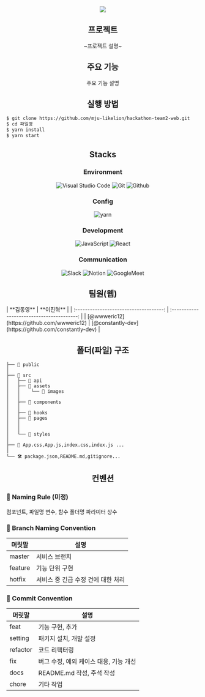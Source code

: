 <div align=center>
	<img src="https://capsule-render.vercel.app/api?type=waving&color=B4EEB4&height=200&section=header&text=team2-web🐲%20&fontSize=50" />	
</div>

<div align=center>
  <h2>프로젝트</h2>
  <p>~프로젝트 설명~</p>
</div>

<div align=center>
  <h2>주요 기능</h2>
  <p>주요 기능 설명</p>
</div>

<div align=center>
  <h2>실행 방법</h2>
</div>

```bash
$ git clone https://github.com/mju-likelion/hackathon-team2-web.git
$ cd 파일명
$ yarn install
$ yarn start
```

<div align=center>
  <h2>Stacks</h2>
  
### Environment
![Visual Studio Code](https://img.shields.io/badge/Visual%20Studio%20Code-007ACC?style=for-the-badge&logo=Visual%20Studio%20Code&logoColor=white)
![Git](https://img.shields.io/badge/Git-F05032?style=for-the-badge&logo=Git&logoColor=white)
![Github](https://img.shields.io/badge/GitHub-181717?style=for-the-badge&logo=GitHub&logoColor=white)             

### Config
![yarn](https://img.shields.io/badge/yarn-2C8EBB?style=for-the-badge&logo=yarn&logoColor=white)        

### Development
![JavaScript](https://img.shields.io/badge/JavaScript-F7DF1E?style=for-the-badge&logo=Javascript&logoColor=white)
![React](https://img.shields.io/badge/React-20232A?style=for-the-badge&logo=react&logoColor=61DAFB)

### Communication
![Slack](https://img.shields.io/badge/Slack-4A154B?style=for-the-badge&logo=Slack&logoColor=white)
![Notion](https://img.shields.io/badge/Notion-000000?style=for-the-badge&logo=Notion&logoColor=white)
![GoogleMeet](https://img.shields.io/badge/GoogleMeet-00897B?style=for-the-badge&logo=Google%20Meet&logoColor=white)

</div>

<div align=center>
	<h2>팀원(웹) </h2>
</div>
|               **김동영**               |                 **이진혁**                  |    
| :------------------------------------: | :----------------------------------------: | 
| [@wwweric12](https://github.com/wwweric12) | [@constantly-dev](https://github.com/constantly-dev) | 



<div align=center>
	<h2>폴더(파일) 구조</h2>
</div>

```
├── 📂 public
│
├── 📂 src
│   ├── 📂 api
│   ├── 📂 assets
│   │    └── 📂 images
│   │
│   ├── 📂 components
│   │   
│   ├── 📂 hooks
│   ├── 📂 pages
│   │   
│   │
│   └── 📂 styles
│
├── 📝 App.css,App.js,index.css,index.js ...
│
└── 🛠 package.json,README.md,gitignore...
```


<div align=center>
	<h2>컨벤션</h2>
</div>

### 🤝 Naming Rule (미정)

컴포넌트, 파일명 
변수, 함수 
폴더명
파라미터 
상수 

### 🤝 Branch Naming Convention

|  머릿말      | 설명        |
| ----------- | ---------- |
| master      | 서비스 브랜치    |
| feature     | 기능 단위 구현    |
| hotfix      | 서비스 중 긴급 수정 건에 대한 처리   |

### 🤝 Commit Convention

|  머릿말     | 설명        |
| ----------- | ---------- |
| feat        | 기능 구현, 추가   |
| setting     | 패키지 설치, 개발 설정    |
| refactor    | 코드 리팩터링    |
| fix         | 버그 수정, 예외 케이스 대응, 기능 개선   |
| docs        | README.md 작성, 주석 작성   |
| chore       | 기타 작업  |


